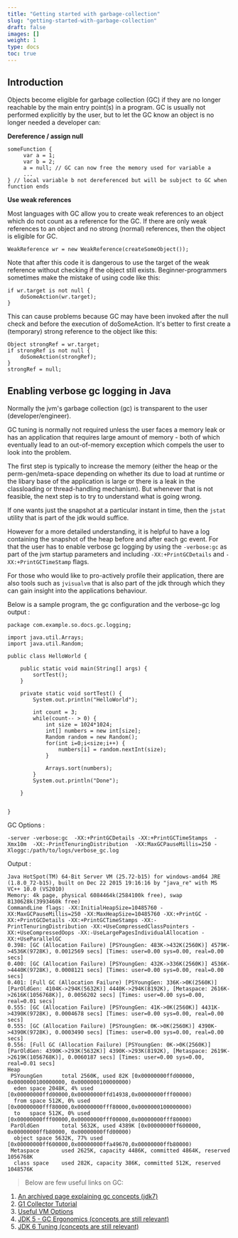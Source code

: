 ```yaml
---
title: "Getting started with garbage-collection"
slug: "getting-started-with-garbage-collection"
draft: false
images: []
weight: 1
type: docs
toc: true
---
```


## Introduction
Objects become eligible for garbage collection (GC) if they are no longer reachable by the main entry point(s) in a program. GC is usually not performed explicitly by the user, but to let the GC know an object is no longer needed a developer can:

**Dereference / assign null**

    someFunction {
         var a = 1;
         var b = 2;
         a = null; // GC can now free the memory used for variable a
         ...
    } // local variable b not dereferenced but will be subject to GC when function ends

**Use weak references**

Most languages with GC allow you to create weak references to an object which do not count as a reference for the GC. If there are only weak references to an object and no strong (normal) references, then the object is eligible for GC. 

    WeakReference wr = new WeakReference(createSomeObject());
        
Note that after this code it is dangerous to use the target of the weak reference without checking if the object still exists. Beginner-programmers sometimes make the mistake of using code like this:

    if wr.target is not null {
        doSomeAction(wr.target);
    }

This can cause problems because GC may have been invoked after the null check and before the execution of doSomeAction. It's better to first create a (temporary) strong reference to the object like this:

    Object strongRef = wr.target;
    if strongRef is not null {
        doSomeAction(strongRef);
    }
    strongRef = null; 

## Enabling verbose gc logging in Java
Normally the jvm's garbage collection (gc) is transparent to the user (developer/engineer).

GC tuning is normally not required unless the user faces a memory leak or has an application that requires large amount of memory - both of which eventually lead to an out-of-memory exception which compels the user to look into the problem.

The first step is typically to increase the memory (either the heap or the perm-gen/meta-space depending on whether its due to load at runtime or the libary base of the application is large or there is a leak in the classloading or thread-handling mechanism). But whenever that is not feasible, the next step is to try to understand what is going wrong. 

If one wants just the snapshot at a particular instant in time, then the `jstat` utility that is part of the jdk would suffice. 

However for a more detailed understanding, it is helpful to have a log containing the snapshot of the heap before and after each gc event. For that the user has to enable verbose gc logging by using the `-verbose:gc` as part of the jvm startup parameters and including `-XX:+PrintGCDetails` and `-XX:+PrintGCTimeStamp` flags. 

For those who would like to pro-actively profile their application, there are also tools such as `jvisualvm` that is also part of the jdk through which they can gain insight into the applications behaviour. 

Below is a sample program, the gc configuration and the verbose-gc log output :

    package com.example.so.docs.gc.logging;
    
    import java.util.Arrays;
    import java.util.Random;
    
    public class HelloWorld {
    
        public static void main(String[] args) {
            sortTest();
        }
        
        private static void sortTest() {
            System.out.println("HelloWorld");
            
            int count = 3;
            while(count-- > 0) {
                int size = 1024*1024;
                int[] numbers = new int[size];
                Random random = new Random();
                for(int i=0;i<size;i++) {
                    numbers[i] = random.nextInt(size);
                }
                
                Arrays.sort(numbers);
            }
            System.out.println("Done");
            
        }
        
    
    }


GC Options :

    -server -verbose:gc  -XX:+PrintGCDetails -XX:+PrintGCTimeStamps  -Xmx10m  -XX:-PrintTenuringDistribution  -XX:MaxGCPauseMillis=250 -Xloggc:/path/to/logs/verbose_gc.log

Output :

    Java HotSpot(TM) 64-Bit Server VM (25.72-b15) for windows-amd64 JRE (1.8.0_72-b15), built on Dec 22 2015 19:16:16 by "java_re" with MS VC++ 10.0 (VS2010)
    Memory: 4k page, physical 6084464k(2584100k free), swap 8130628k(3993460k free)
    CommandLine flags: -XX:InitialHeapSize=10485760 -XX:MaxGCPauseMillis=250 -XX:MaxHeapSize=10485760 -XX:+PrintGC -XX:+PrintGCDetails -XX:+PrintGCTimeStamps -XX:-PrintTenuringDistribution -XX:+UseCompressedClassPointers -XX:+UseCompressedOops -XX:-UseLargePagesIndividualAllocation -XX:+UseParallelGC 
    0.398: [GC (Allocation Failure) [PSYoungGen: 483K->432K(2560K)] 4579K->4536K(9728K), 0.0012569 secs] [Times: user=0.00 sys=0.00, real=0.00 secs] 
    0.400: [GC (Allocation Failure) [PSYoungGen: 432K->336K(2560K)] 4536K->4440K(9728K), 0.0008121 secs] [Times: user=0.00 sys=0.00, real=0.00 secs] 
    0.401: [Full GC (Allocation Failure) [PSYoungGen: 336K->0K(2560K)] [ParOldGen: 4104K->294K(5632K)] 4440K->294K(8192K), [Metaspace: 2616K->2616K(1056768K)], 0.0056202 secs] [Times: user=0.00 sys=0.00, real=0.01 secs] 
    0.555: [GC (Allocation Failure) [PSYoungGen: 41K->0K(2560K)] 4431K->4390K(9728K), 0.0004678 secs] [Times: user=0.00 sys=0.00, real=0.00 secs] 
    0.555: [GC (Allocation Failure) [PSYoungGen: 0K->0K(2560K)] 4390K->4390K(9728K), 0.0003490 secs] [Times: user=0.00 sys=0.00, real=0.00 secs] 
    0.556: [Full GC (Allocation Failure) [PSYoungGen: 0K->0K(2560K)] [ParOldGen: 4390K->293K(5632K)] 4390K->293K(8192K), [Metaspace: 2619K->2619K(1056768K)], 0.0060187 secs] [Times: user=0.00 sys=0.00, real=0.01 secs] 
    Heap
     PSYoungGen      total 2560K, used 82K [0x00000000ffd00000, 0x0000000100000000, 0x0000000100000000)
      eden space 2048K, 4% used [0x00000000ffd00000,0x00000000ffd14938,0x00000000fff00000)
      from space 512K, 0% used [0x00000000fff80000,0x00000000fff80000,0x0000000100000000)
      to   space 512K, 0% used [0x00000000fff00000,0x00000000fff00000,0x00000000fff80000)
     ParOldGen       total 5632K, used 4389K [0x00000000ff600000, 0x00000000ffb80000, 0x00000000ffd00000)
      object space 5632K, 77% used [0x00000000ff600000,0x00000000ffa49670,0x00000000ffb80000)
     Metaspace       used 2625K, capacity 4486K, committed 4864K, reserved 1056768K
      class space    used 282K, capacity 386K, committed 512K, reserved 1048576K

> Below are few useful links on GC:

 1. [An archived page explaining gc concepts (jdk7)][1]
 2. [G1 Collector Tutorial][2]
 3. [Useful VM Options][3]
 4. [JDK 5 - GC Ergonomics (concepts are still relevant)][4]
 5. [JDK 6 Tuning (concepts are still relevant)][5]


  [1]: https://web.archive.org/web/20160812164610/http://www.oracle.com/webfolder/technetwork/tutorials/obe/java/gc01/index.html
  [2]: http://www.oracle.com/technetwork/tutorials/tutorials-1876574.html
  [3]: http://www.oracle.com/technetwork/java/javase/tech/vmoptions-jsp-140102.html
  [4]: http://docs.oracle.com/javase/1.5.0/docs/guide/vm/gc-ergonomics.html
  [5]: http://www.oracle.com/technetwork/java/javase/gc-tuning-6-140523.html




